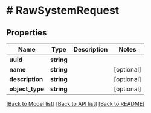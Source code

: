 # # RawSystemRequest

## Properties

Name | Type | Description | Notes
------------ | ------------- | ------------- | -------------
**uuid** | **string** |  |
**name** | **string** |  | [optional]
**description** | **string** |  | [optional]
**object_type** | **string** |  | [optional]

[[Back to Model list]](../../README.md#models) [[Back to API list]](../../README.md#endpoints) [[Back to README]](../../README.md)

